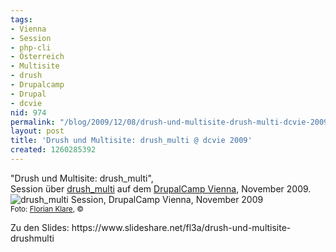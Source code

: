 ```yaml
---
tags:
- Vienna
- Session
- php-cli
- Österreich
- Multisite
- drush
- Drupalcamp
- Drupal
- dcvie
nid: 974
permalink: "/blog/2009/12/08/drush-und-multisite-drush-multi-dcvie-2009.html"
layout: post
title: 'Drush und Multisite: drush_multi @ dcvie 2009'
created: 1260285392
---
```

"Drush und Multisite: drush_multi",<br /><a ref="http://drupalcamp.at/sessions/drupal-shell-und-multisites-drushmulti">Session</a> über <a href="http://drupal.org/project/drush_multi">drush_multi</a> auf dem <a href="http://drupalcamp.at">DrupalCamp Vienna</a>, November 2009.
<img src="http://netzaffe.de/sites/netzaffe.de/files/dcvie/drush_multi-session-drupalcamp-vienna.jpeg" alt="drush_multi Session, DrupalCamp Vienna, November 2009" /><br />
<small>Foto: <a href="http://florian-klare.de">Florian Klare</a>, ©</small>
<p>Zu den Slides: https://www.slideshare.net/fl3a/drush-und-multisite-drushmulti</p>
<!--break-->

